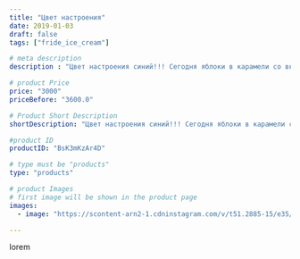 ```yaml
---
title: "Цвет настроения"
date: 2019-01-03
draft: false
tags: ["fride_ice_cream"]

# meta description
description : "Цвет настроения синий!!! Сегодня яблоки в карамели со вкусом лесных ягод!!!"

# product Price
price: "3000"
priceBefore: "3600.0"

# Product Short Description
shortDescription: "Цвет настроения синий!!! Сегодня яблоки в карамели со вкусом лесных ягод!!!"

#product ID
productID: "BsK3mKzAr4D"

# type must be "products"
type: "products"

# product Images
# first image will be shown in the product page
images:
  - image: "https://scontent-arn2-1.cdninstagram.com/v/t51.2885-15/e35/47582230_278843009476323_7938410385880433239_n.jpg?se=7&tp=1&_nc_ht=scontent-arn2-1.cdninstagram.com&_nc_cat=103&_nc_ohc=ry4y3FVLhvcAX_k2mgY&ccb=7-4&oh=7c10c29743607e47f3f470a436403727&oe=6084D587&ig_cache_key=MTk0ODYxNDMwNDI4MjYyMzQ5MQ%3D%3D.2-ccb7-4"

---
```

lorem

